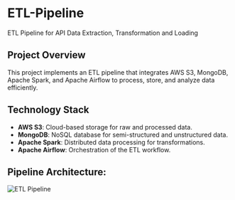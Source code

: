 # ETL-Pipeline
ETL Pipeline for API Data Extraction, Transformation and Loading


## Project Overview
This project implements an ETL pipeline that integrates AWS S3, MongoDB, Apache Spark, and Apache Airflow to process, store, and analyze data efficiently.

## Technology Stack
- **AWS S3**: Cloud-based storage for raw and processed data.
- **MongoDB**: NoSQL database for semi-structured and unstructured data.
- **Apache Spark**: Distributed data processing for transformations.
- **Apache Airflow**: Orchestration of the ETL workflow.

## Pipeline Architecture: 

![ETL Pipeline](/Users/clarckdorcent/Downloads/ETL_Pipeline.drawio.png)
